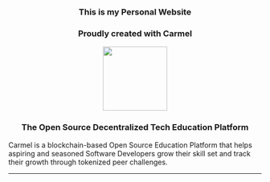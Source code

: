 
<h3 align="center"> This is my Personal Website
</h3>

<h3 align="center"> Proudly created with Carmel
</h3>

<p align="center">
<img src="https://raw.githubusercontent.com/fluidtrends/carmel/master/assets/carmel-logo.png" width="128px">
</p>

<h3 align="center"> The Open Source Decentralized Tech Education Platform </h3>
<p>
Carmel is a blockchain-based Open Source Education Platform that helps aspiring and seasoned Software Developers grow their skill set and track their growth through tokenized peer challenges.</p>

<hr/>

